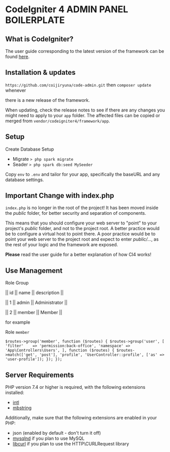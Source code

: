 # CodeIgniter 4 ADMIN PANEL BOILERPLATE

## What is CodeIgniter?
The user guide corresponding to the latest version of the framework can be found
[here](https://codeigniter4.github.io/userguide/).

## Installation & updates

`https://github.com/coijiryuna/code-admin.git` then `composer update` whenever

there is a new release of the framework.

When updating, check the release notes to see if there are any changes you might need to apply
to your `app` folder. The affected files can be copied or merged from
`vendor/codeigniter4/framework/app`.

## Setup
Create Database Setup 

- Migrate
`> php spark migrate`
- Seader
`> php spark db:seed MySeeder `

Copy `env` to `.env` and tailor for your app, specifically the baseURL
and any database settings.

## Important Change with index.php

`index.php` is no longer in the root of the project! It has been moved inside the *public* folder,
for better security and separation of components.

This means that you should configure your web server to "point" to your project's *public* folder, and
not to the project root. A better practice would be to configure a virtual host to point there. A poor practice would be to point your web server to the project root and expect to enter *public/...*, as the rest of your logic and the
framework are exposed.

**Please** read the user guide for a better explanation of how CI4 works!

## Use Management

Role Group

|| id  || name   || description      ||

|| 1   || admin  || Administrator    ||

|| 2   || member || Member           ||

for example 

Role `member`

`$routes->group('member', function ($routes) {
    $routes->group('user', [
        'filter'    => 'permission:back-office',
        'namespace' => 'App\Controllers\Users',
    ], function ($routes) {
        $routes->match(['get', 'post'], 'profile', 'UserController::profile', ['as' => 'user-profile']);
    });
});`

## Server Requirements

PHP version 7.4 or higher is required, with the following extensions installed:

- [intl](http://php.net/manual/en/intl.requirements.php)
- [mbstring](http://php.net/manual/en/mbstring.installation.php)

Additionally, make sure that the following extensions are enabled in your PHP:

- json (enabled by default - don't turn it off)
- [mysqlnd](http://php.net/manual/en/mysqlnd.install.php) if you plan to use MySQL
- [libcurl](http://php.net/manual/en/curl.requirements.php) if you plan to use the HTTP\CURLRequest library

